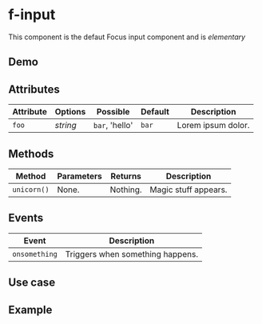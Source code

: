# f-input

This component is the defaut Focus input component and is _elementary_

## Demo

## Attributes

Attribute     | Options     | Possible      | Default      | Description
---           | ---         | ---           | ---          | ---
`foo`         | *string*    | `bar`, 'hello'| `bar`        | Lorem ipsum dolor.

## Methods

Method        | Parameters   | Returns     | Description
---           | ---          | ---         | ---
`unicorn()`   | None.        | Nothing.    | Magic stuff appears.

## Events
Event         | Description
---           | ---
`onsomething` | Triggers when something happens.

## Use case

## Example
